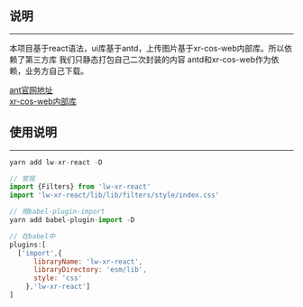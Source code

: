 ## 说明
---
本项目基于react语法，ui库基于antd，上传图片基于xr-cos-web内部库。所以依赖了第三方库
我们只静态打包自己二次封装的内容 antd和xr-cos-web作为依赖，业务方自己下载。 

[ant官网地址](https://ant.design/index-cn)   
[xr-cos-web内部库](https://gitlab.aihaisi.com/teams/frontend/web-utils/-/tree/master/xr-cos-web)

## 使用说明
---
```jsx
yarn add lw-xr-react -D

// 常规
import {Filters} from 'lw-xr-react'
import 'lw-xr-react/lib/lib/filters/style/index.css'

// 用babel-plugin-import
yarn add babel-plugin-import -D

// 在babel中
plugins:[
  ['import',{
      libraryName: 'lw-xr-react',
      libraryDirectory: 'esm/lib',
      style: 'css'
    },'lw-xr-react']
]
```
